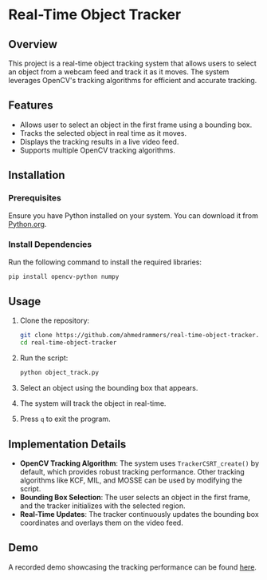 # Real-Time Object Tracker

## Overview
This project is a real-time object tracking system that allows users to select an object from a webcam feed and track it as it moves. The system leverages OpenCV's tracking algorithms for efficient and accurate tracking.

## Features
- Allows user to select an object in the first frame using a bounding box.
- Tracks the selected object in real time as it moves.
- Displays the tracking results in a live video feed.
- Supports multiple OpenCV tracking algorithms.

## Installation

### Prerequisites
Ensure you have Python installed on your system. You can download it from [Python.org](https://www.python.org/).

### Install Dependencies
Run the following command to install the required libraries:
```sh
pip install opencv-python numpy
```

## Usage
1. Clone the repository:
   ```sh
   git clone https://github.com/ahmedrammers/real-time-object-tracker.git
   cd real-time-object-tracker
   ```

2. Run the script:
   ```sh
   python object_track.py
   ```

3. Select an object using the bounding box that appears.
4. The system will track the object in real-time.
5. Press `q` to exit the program.

## Implementation Details
- **OpenCV Tracking Algorithm**: The system uses `TrackerCSRT_create()` by default, which provides robust tracking performance. Other tracking algorithms like KCF, MIL, and MOSSE can be used by modifying the script.
- **Bounding Box Selection**: The user selects an object in the first frame, and the tracker initializes with the selected region.
- **Real-Time Updates**: The tracker continuously updates the bounding box coordinates and overlays them on the video feed.

## Demo
A recorded demo showcasing the tracking performance can be found [here](https://drive.google.com/file/d/1c-48nCiRIDzFUVcE6s39WcCmwY9jxtGP/view?usp=sharing).

